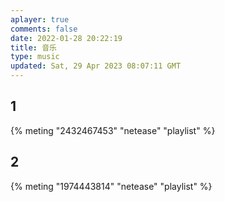 ```yaml
---
aplayer: true
comments: false
date: 2022-01-28 20:22:19
title: 音乐
type: music
updated: Sat, 29 Apr 2023 08:07:11 GMT
---
```

## 1

<div id='demo1'></div>

{% meting "2432467453" "netease" "playlist" %}

## 2

<div id='demo2'></div>

{% meting "1974443814" "netease" "playlist" %}
